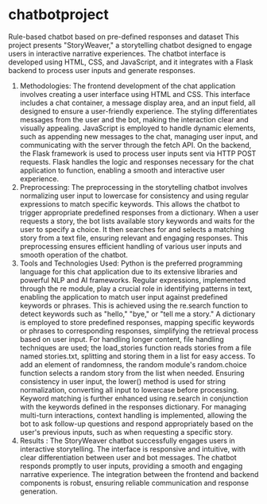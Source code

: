 # chatbotproject
Rule-based chatbot based on pre-defined responses and dataset
This project presents "StoryWeaver," a storytelling chatbot designed to engage users in interactive narrative experiences. The chatbot interface is developed using HTML, CSS, and JavaScript, and it integrates with a Flask backend to process user inputs and generate responses.
1. Methodologies:
The frontend development of the chat application involves creating a user interface using HTML and CSS. This interface includes a chat container, a message display area, and an input field, all designed to ensure a user-friendly experience. The styling differentiates messages from the user and the bot, making the interaction clear and visually appealing. JavaScript is employed to handle dynamic elements, such as appending new messages to the chat, managing user input, and communicating with the server through the fetch API. On the backend, the Flask framework is used to process user inputs sent via HTTP POST requests. Flask handles the logic and responses necessary for the chat application to function, enabling a smooth and interactive user experience.
2. Preprocessing:
The preprocessing in the storytelling chatbot involves normalizing user input to lowercase for consistency and using regular expressions to match specific keywords. This allows the chatbot to trigger appropriate predefined responses from a dictionary. When a user requests a story, the bot lists available story keywords and waits for the user to specify a choice. It then searches for and selects a matching story from a text file, ensuring relevant and engaging responses. This preprocessing ensures efficient handling of various user inputs and smooth operation of the chatbot.
3. Tools and Technologies Used:
Python is the preferred programming language for this chat application due to its extensive libraries and powerful NLP and AI frameworks. Regular expressions, implemented through the re module, play a crucial role in identifying patterns in text, enabling the application to match user input against predefined keywords or phrases. This is achieved using the re.search function to detect keywords such as "hello," "bye," or "tell me a story." A dictionary is employed to store predefined responses, mapping specific keywords or phrases to corresponding responses, simplifying the retrieval process based on user input. For handling longer content, file handling techniques are used; the load_stories function reads stories from a file named stories.txt, splitting and storing them in a list for easy access. To add an element of randomness, the random module's random.choice function selects a random story from the list when needed. Ensuring consistency in user input, the lower() method is used for string normalization, converting all input to lowercase before processing. Keyword matching is further enhanced using re.search in conjunction with the keywords defined in the responses dictionary. For managing multi-turn interactions, context handling is implemented, allowing the bot to ask follow-up questions and respond appropriately based on the user's previous inputs, such as when requesting a specific story.
4. Results :
   The StoryWeaver chatbot successfully engages users in interactive storytelling. The interface is responsive and intuitive, with clear differentiation between user and bot messages. The chatbot responds promptly to user inputs, providing a smooth and engaging narrative experience. The integration between the frontend and backend components is robust, ensuring reliable communication and response generation.






